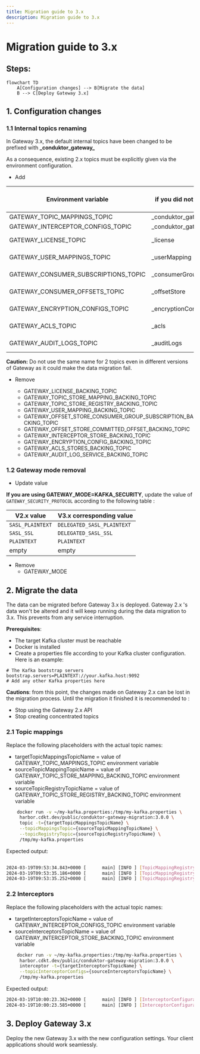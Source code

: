 ```yaml
---
title: Migration guide to 3.x
description: Migration guide to 3.x
---
```


# Migration guide to 3.x

## Steps: 

```mermaid
flowchart TD
    A[Configuration changes] --> B[Migrate the data]
    B --> C[Deploy Gateway 3.x]
```


## 1. Configuration changes

### 1.1 Internal topics renaming

In Gateway 3.x, the default internal topics have been changed to be prefixed with **\_conduktor_gateway_** 

As a consequence, existing 2.x topics must be explicitly given via the environment configuration.


* Add

| Environment variable               | Value to set <br/> if you did not customize topic names in 2.x | Value to set <br/> if you customized topic names in 2.x                        |
|------------------------------------|----------------------------------------------------------------|--------------------------------------------------------------------------------|
| GATEWAY_TOPIC_MAPPINGS_TOPIC       | _conduktor_gateway_topicmappings                               | N/A                                                                            |
| GATEWAY_INTERCEPTOR_CONFIGS_TOPIC  | _conduktor_gateway_interceptor_configs                         | N/A                                                                            |
| GATEWAY_LICENSE_TOPIC              | _license                                                       | Value of former <br/>GATEWAY_LICENSE_BACKING_TOPIC                             |
| GATEWAY_USER_MAPPINGS_TOPIC        | _userMapping                                                   | Value of former <br/>GATEWAY_USER_MAPPING_BACKING_TOPIC                        |
| GATEWAY_CONSUMER_SUBSCRIPTIONS_TOPIC| _consumerGroupSubscriptionBackingTopic                         | Value of former  <br/>GATEWAY_OFFSET_STORE_CONSUMER_GROUP_SUBSCRIPTION_BACKING_TOPIC |
| GATEWAY_CONSUMER_OFFSETS_TOPIC      | _offsetStore                                                   | Value of former  <br/>GATEWAY_OFFSET_STORE_COMMITTED_OFFSET_BACKING_TOPIC      |
| GATEWAY_ENCRYPTION_CONFIGS_TOPIC    | _encryptionConfig                                              | Value of former <br/>GATEWAY_ENCRYPTION_CONFIG_BACKING_TOPIC                   |
| GATEWAY_ACLS_TOPIC                  | _acls                                                          | Value of former <br/>GATEWAY_ACLS_STORES_BACKING_TOPIC                         |
| GATEWAY_AUDIT_LOGS_TOPIC            | _auditLogs                                                     | Value of former <br/>GATEWAY_AUDIT_LOG_SERVICE_BACKING_TOPIC                   |



__Caution:__ 
Do not use the same name for 2 topics even in different versions of Gateway as it could make the data migration fail.

* Remove

    * GATEWAY_LICENSE_BACKING_TOPIC                                                          
    * GATEWAY_TOPIC_STORE_MAPPING_BACKING_TOPIC
    * GATEWAY_TOPIC_STORE_REGISTRY_BACKING_TOPIC 
    * GATEWAY_USER_MAPPING_BACKING_TOPIC                                                     
    * GATEWAY_OFFSET_STORE_CONSUMER_GROUP_SUBSCRIPTION_BACKING_TOPIC                         
    * GATEWAY_OFFSET_STORE_COMMITTED_OFFSET_BACKING_TOPIC                                    
    * GATEWAY_INTERCEPTOR_STORE_BACKING_TOPIC                                                
    * GATEWAY_ENCRYPTION_CONFIG_BACKING_TOPIC                                                
    * GATEWAY_ACLS_STORES_BACKING_TOPIC                                                      
    * GATEWAY_AUDIT_LOG_SERVICE_BACKING_TOPIC                                                


### 1.2 Gateway mode removal

* Update value

__If you are using GATEWAY_MODE=KAFKA_SECURITY__, update the value of `GATEWAY_SECURITY_PROTOCOL` according to the following table :

| V2.x value       | V3.x corresponding value   |
|------------------|----------------------------|
| `SASL_PLAINTEXT` | `DELEGATED_SASL_PLAINTEXT` |
| `SASL_SSL`       | `DELEGATED_SASL_SSL`       |
| `PLAINTEXT`      | `PLAINTEXT`                |
| empty            | empty                      |

* Remove
   * GATEWAY_MODE

## 2. Migrate the data

The data can be migrated before Gateway 3.x is deployed. Gateway 2.x 's data won't be altered and it will keep running during the data migration to 3.x.
This prevents from any service interruption.

__Prerequisites__:
- The target Kafka cluster must be reachable
- Docker is installed
- Create a properties file according to your Kafka cluster configuration. Here is an example:

```properties
# The Kafka bootstrap servers
bootstrap.servers=PLAINTEXT://your.kafka.host:9092
# Add any other Kafka properties here
```


__Cautions__: from this point, the changes made on Gateway 2.x can be lost in the migration process. Until the migration it finished it is recommended to :
* Stop using the Gateway 2.x API
* Stop creating concentrated topics

### 2.1 Topic mappings

Replace the following placeholders with the actual topic names:
* targetTopicMappingsTopicName = value of GATEWAY_TOPIC_MAPPINGS_TOPIC environment variable
* sourceTopicMappingTopicName = value of GATEWAY_TOPIC_STORE_MAPPING_BACKING_TOPIC environment variable
* sourceTopicRegistryTopicName = value of GATEWAY_TOPIC_STORE_REGISTRY_BACKING_TOPIC environment variable

```bash
    docker run -v ~/my-kafka.properties:/tmp/my-kafka.properties \
     harbor.cdkt.dev/public/conduktor-gateway-migration:3.0.0 \
     topic -t={targetTopicMappingsTopicName} \
     --topicMappingsTopic={sourceTopicMappingTopicName} \
     --topicRegistryTopic={sourceTopicRegistryTopicName} \
     /tmp/my-kafka.properties
```

Expected output:
```bash
  
2024-03-19T09:53:34.843+0000 [      main] [INFO ] [TopicMappingRegistryCommand:83] - Loading topic mapping from source topic _topicMappings
2024-03-19T09:53:35.186+0000 [      main] [INFO ] [TopicMappingRegistryCommand:85] - Loading topic registry from source topic _topicRegistry
2024-03-19T09:53:35.252+0000 [      main] [INFO ] [TopicMappingRegistryCommand:90] - Insert in target topic _logicalTopicMappings new configurations
```

### 2.2 Interceptors

Replace the following placeholders with the actual topic names:
* targetInterceptorsTopicName = value of GATEWAY_INTERCEPTOR_CONFIGS_TOPIC environment variable
* sourceInterceptorsTopicName = value of GATEWAY_INTERCEPTOR_STORE_BACKING_TOPIC environment variable
 
```bash
    docker run -v ~/my-kafka.properties:/tmp/my-kafka.properties \
     harbor.cdkt.dev/public/conduktor-gateway-migration:3.0.0 \
     interceptor -t={targetInterceptorsTopicName} \
     --topicInterceptorConfigs={sourceInterceptorsTopicName} \
     /tmp/my-kafka.properties
```

Expected output:
```bash
2024-03-19T10:00:23.362+0000 [      main] [INFO ] [InterceptorConfigurationCommand:56] - Loading topic mapping from source topic _interceptorConfigs
2024-03-19T10:00:23.585+0000 [      main] [INFO ] [InterceptorConfigurationCommand:61] - Insert in target topic _conduktor_gateway_interceptor_configs new configurations
```

## 3. Deploy Gateway 3.x

Deploy the new Gateway 3.x with the new configuration settings.
Your client applications should work seamlessly.


